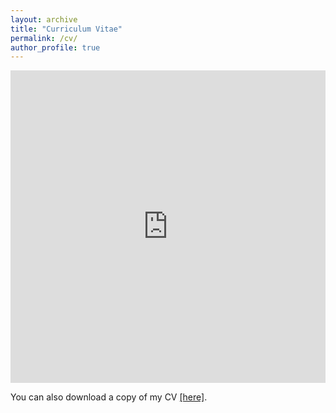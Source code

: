 ```yaml
---
layout: archive
title: "Curriculum Vitae"
permalink: /cv/
author_profile: true
---
```


<iframe src="https://imehlhaff.github.io/files/CV.pdf" width="100%" height="500" frameborder="no" border="0" marginwidth="0" marginheight="0"></iframe>

You can also download a copy of my CV [[here]](https://imehlhaff.github.io/files/CV.pdf).
